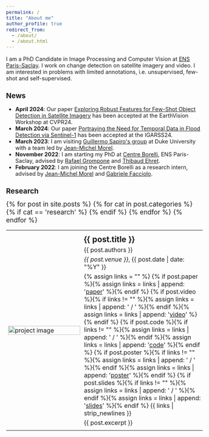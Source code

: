 ```yaml
---
permalink: /
title: "About me"
author_profile: true
redirect_from: 
  - /about/
  - /about.html
---
```

<style>
  body {
    font-size: 0.9em;
  }
  h1, h2, h3, h4, h5, h6 {
    font-size: 1.3em;
  }
  .research-section {
    font-size: 1.2em; /* Adjust the font size as needed */
  }
</style>

I am a PhD Candidate in Image Processing and Computer Vision at [ENS Paris-Saclay](https://ens-paris-saclay.fr/). I work on change detection on satellite imagery and video. I am interested in problems with limited annotations, i.e. unsupervised, few-shot and self-supervised.

News
======
- **April 2024**: Our paper [Exploring Robust Features for Few-Shot Object Detection in Satellite Imagery](https://arxiv.org/abs/2403.05381) has been accepted at the EarthVision Workshop at CVPR24.
- **March 2024**: Our paper [Portraying the Need for Temporal Data in Flood Detection via Sentinel-1](https://arxiv.org/abs/2403.03671) has been accepted at the IGARSS24.
- **March 2023**: I am visiting [Guillermo Sapiro's group](https://ece.duke.edu/faculty/guillermo-sapiro) at Duke University with a team led by [Jean-Michel Morel](https://sites.google.com/site/jeanmichelmorelcmlaenscachan/).
- **November 2022**: I am starting my PhD at [Centre Borelli](https://centreborelli.ens-paris-saclay.fr/en), ENS Paris-Saclay, advised by [Rafael Grompone](https://www.rafaelgrompone.org/) and [Thibaud Ehret](https://tehret.github.io/).
- **February 2022**: I am joining the Centre Borelli as a research intern, advised by [Jean-Michel Morel](https://sites.google.com/site/jeanmichelmorelcmlaenscachan/) and [Gabriele Facciolo](https://dev.ipol.im/~facciolo/).

Research
======
<div class="research-section">
  <table style="border-collapse: collapse; width: 100%; border: none;">
    {% for post in site.posts %}
      {% for cat in post.categories %}
        {% if cat == 'research' %}
          <tr style="border: none;">
            <td style="padding:1%;width:35%;vertical-align:middle;min-width:200px;border: none;">
              <img src="{{ post.image }}" alt="project image" style="width:100%; height:auto; max-width:100%;" />
            </td>
            <td style="padding:1%;width:65%;vertical-align:middle;border: none;">
              <h3 style="margin: 5px 0;">{{ post.title }}</h3>
              <p style="margin: 5px 0;">{{ post.authors }}</p>
              <p style="margin: 5px 0;"><em>{{ post.venue }}</em>, {{ post.date | date: "%Y" }}</p>
              <p style="margin: 5px 0;">
                {% assign links = "" %}
                {% if post.paper %}{% assign links = links | append: '<a href="' | append: post.paper | append: '">paper</a>' %}{% endif %}
                {% if post.video %}{% if links != "" %}{% assign links = links | append: ' / ' %}{% endif %}{% assign links = links | append: '<a href="' | append: post.video | append: '">video</a>' %}{% endif %}
                {% if post.code %}{% if links != "" %}{% assign links = links | append: ' / ' %}{% endif %}{% assign links = links | append: '<a href="' | append: post.code | append: '">code</a>' %}{% endif %}
                {% if post.poster %}{% if links != "" %}{% assign links = links | append: ' / ' %}{% endif %}{% assign links = links | append: '<a href="' | append: post.poster | append: '">poster</a>' %}{% endif %}
                {% if post.slides %}{% if links != "" %}{% assign links = links | append: ' / ' %}{% endif %}{% assign links = links | append: '<a href="' | append: post.slides | append: '">slides</a>' %}{% endif %}
                {{ links | strip_newlines }}
              </p>
              <p style="margin: 5px 0;">{{ post.excerpt }}</p>
            </td>
          </tr>
        {% endif %}
      {% endfor %}
    {% endfor %}
  </table>
</div>